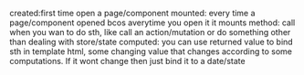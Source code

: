 created:first time open a page/component
mounted: every time a page/component opened bcos averytime you open it it mounts
method: call when you wan to do sth, like call an action/mutation or do something other than dealing with store/state
computed: you can use returned value to bind sth in template html, some changing value that changes according to some computations. If it wont change then just bind it to a date/state




  <!-- <div :class="`card-wrapper carousel-card-wrapper`">
    AYOOOOOO{{topic.value}}
    <!-- <TopicCard type="carousel-card" :topic="topic.tag" :index="i"/> -->
  <!-- </div> -->